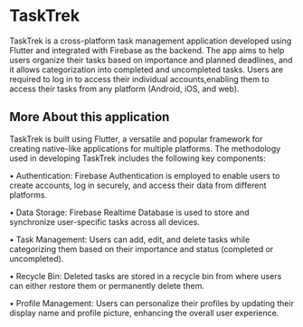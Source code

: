# TaskTrek

TaskTrek is a cross-platform task management application developed using Flutter and integrated with Firebase as the backend. The app aims to help users organize their tasks based on importance and planned deadlines, and it allows categorization into completed and uncompleted tasks. Users are required to log in to access their individual accounts,enabling them to access their tasks from any platform (Android, iOS, and web).

## More About this application

TaskTrek is built using Flutter, a versatile and popular framework for creating native-like applications for multiple platforms. The methodology used in developing TaskTrek includes the following key components:

• Authentication:
 Firebase Authentication is employed to enable users to create accounts, log in securely, and access their data from different platforms.

• Data Storage: 
Firebase Realtime Database is used to store and synchronize user-specific tasks across all devices.

• Task Management: 
Users can add, edit, and delete tasks while categorizing them based on their importance and status (completed or uncompleted).

• Recycle Bin: 
Deleted tasks are stored in a recycle bin from where users can either restore them or permanently delete them.

• Profile Management:
 Users can personalize their profiles by updating their display name and profile picture, enhancing the overall user experience.
